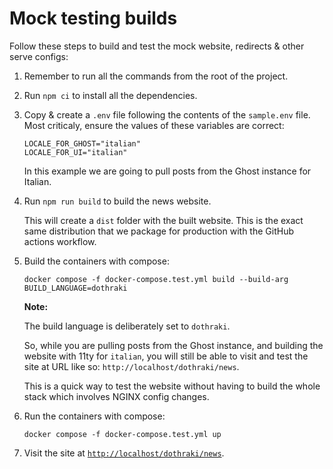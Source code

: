 # Mock testing builds

Follow these steps to build and test the mock website, redirects & other serve
configs:

1. Remember to run all the commands from the root of the project.

2. Run `npm ci` to install all the dependencies.

3. Copy & create a `.env` file following the contents of the `sample.env` file.
   Most criticaly, ensure the values of these variables are correct:

   ```
   LOCALE_FOR_GHOST="italian"
   LOCALE_FOR_UI="italian"
   ```

   In this example we are going to pull posts from the Ghost instance for
   Italian.

4. Run `npm run build` to build the news website.

   This will create a `dist` folder with the built website. This is the exact
   same distribution that we package for production with the GitHub actions
   workflow.

5. Build the containers with compose:

   ```
   docker compose -f docker-compose.test.yml build --build-arg BUILD_LANGUAGE=dothraki
   ```

   **Note:**

   The build language is deliberately set to `dothraki`.

   So, while you are pulling posts from the Ghost instance, and building the
   website with 11ty for `italian`, you will still be able to visit and test the
   site at URL like so: `http://localhost/dothraki/news`.

   This is a quick way to test the website without having to build the whole
   stack which involves NGINX config changes.

6. Run the containers with compose:

   ```
   docker compose -f docker-compose.test.yml up
   ```

7. Visit the site at
   [`http://localhost/dothraki/news`](`http://localhost/dothraki/news`).
